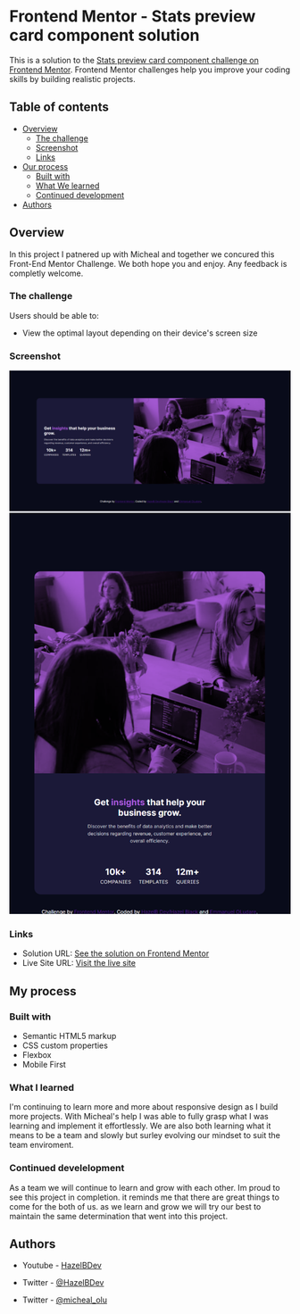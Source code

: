 # Frontend Mentor - Stats preview card component solution

This is a solution to the [Stats preview card component challenge on Frontend Mentor](https://www.frontendmentor.io/challenges/stats-preview-card-component-8JqbgoU62). Frontend Mentor challenges help you improve your coding skills by building realistic projects. 

## Table of contents

- [Overview](#overview)
  - [The challenge](#the-challenge)
  - [Screenshot](#screenshot)
  - [Links](#links)
- [Our process](#my-process)
  - [Built with](#built-with)
  - [What We learned](#what-i-learned)
  - [Continued development](#continued-development)
- [Authors](#authors)



## Overview
 In this project I patnered up with Micheal and together we concured this Front-End Mentor Challenge. We both hope you and enjoy. Any feedback is completly welcome. 
### The challenge

Users should be able to:

- View the optimal layout depending on their device's screen size

### Screenshot

![Desktop Layout](images/Screenshot%202022-05-19%20203104.png)
![Mobile Layout](images/Screenshot%202022-05-19%20203148.png)

### Links

- Solution URL: [See the solution on Frontend Mentor](https://www.frontendmentor.io/challenges/stats-preview-card-component-8JqbgoU62/hub/responsive-mobile-first-htmlcss-dVV_ck9Y9k)
- Live Site URL: [Visit the live site](https://hazel-black.github.io/Stats-Preview-Card-/)

## My process

### Built with

- Semantic HTML5 markup
- CSS custom properties
- Flexbox
- Mobile First 

### What I learned
I'm continuing to learn more and more about responsive design as I build more projects.  With Micheal's help I was able to fully grasp what I was learning and implement it effortlessly. We are also both learning what it means to be a team and slowly but surley evolving our mindset to suit the team enviroment.



### Continued develelopment
 As a team we will continue to learn and grow with each other. Im proud to see this project in completion. it reminds me that there are great things to come for the both of us. as we learn and grow we will try our best to maintain the same determination that went into this project. 

## Authors

- Youtube - [HazelBDev](https://www.youtube.com/channel/UCCDWcbyG8rf6TC41EDGD4Rg)
- Twitter - [@HazelBDev](https://twitter.com/HazelBDev)

- Twitter - [@micheal_olu](https://twitter.com/micheal_olu99)
